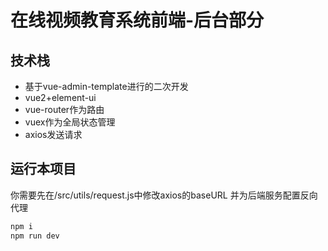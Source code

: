 # 在线视频教育系统前端-后台部分
## 技术栈
- 基于vue-admin-template进行的二次开发
- vue2+element-ui
- vue-router作为路由
- vuex作为全局状态管理
- axios发送请求


## 运行本项目

你需要先在/src/utils/request.js中修改axios的baseURL
并为后端服务配置反向代理

```bash
npm i
npm run dev
```